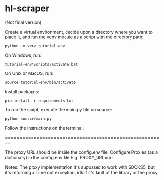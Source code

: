 # hl-scraper

(Not final version)

Create a virtual environment, decide upon a directory where you want to place it, and run the venv module as a script with the directory path:

    python -m venv tutorial-env

On Windows, run:

    tutorial-env\Scripts\activate.bat

On Unix or MacOS, run:

    source tutorial-env/bin/activate

Install packages:

    pip install -r requirements.txt

To run the script, execute the main.py file on source:

    python source/main.py

Follow the instructions on the terminal.


========================================================


The proxy URL should be inside the config.env file.
Configure Proxies (as a dictionary) in the config.env file
E.g:
    PROXY_URL=url


Notes:
The proxy implementation it's supossed to work with SOCKS5,
but it's returning a Time out exception, idk if it's fault of 
the library or the proxy.

